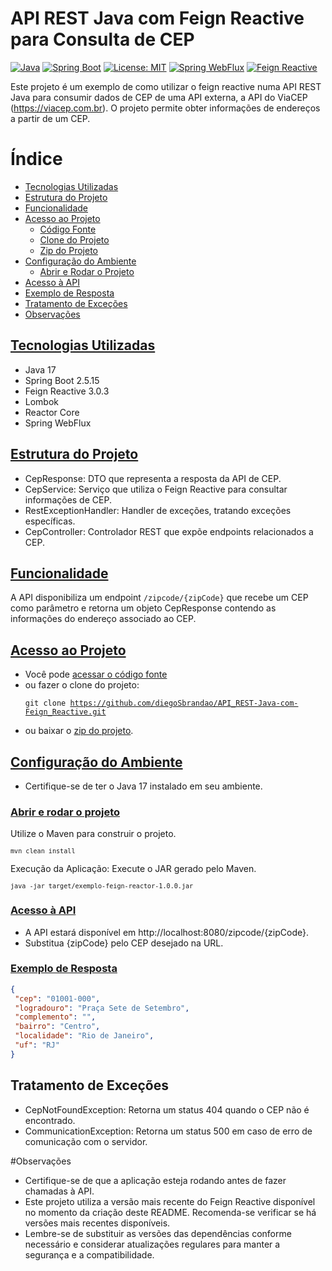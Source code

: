 # API REST Java com Feign Reactive para Consulta de CEP
[![Java](https://img.shields.io/badge/Java-17-green.svg)](https://docs.oracle.com/javase/17/)
[![Spring Boot](https://img.shields.io/badge/Spring%20Boot-2.5.15-brightgreen.svg)](https://spring.io/projects/spring-boot)
[![License: MIT](https://img.shields.io/badge/License-MIT-yellow.svg)](https://opensource.org/licenses/MIT)
[![Spring WebFlux](https://img.shields.io/badge/Spring%20WebFlux-3.2.0-brightgreen.svg)](https://docs.spring.io/spring-framework/docs/current/reference/html/web-reactive.html)
[![Feign Reactive](https://img.shields.io/badge/Feign%20Reactive-3.0.3-blue.svg)](https://github.com/OpenFeign/feign)


Este projeto é um exemplo de como utilizar o feign reactive numa API REST Java para consumir dados de CEP de uma API externa, a API do ViaCEP (https://viacep.com.br). O projeto permite obter informações de endereços a partir de um CEP.

# Índice

- [Tecnologias Utilizadas](#tecnologias-utilizadas)
- [Estrutura do Projeto](#estrutura-do-projeto)
- [Funcionalidade](#funcionalidade)
- [Acesso ao Projeto](#acesso-ao-projeto)
  - [Código Fonte](#acesso-ao-projeto)
  - [Clone do Projeto](#acesso-ao-projeto)
  - [Zip do Projeto](#acesso-ao-projeto)
- [Configuração do Ambiente](#configuração-do-ambiente)
  - [Abrir e Rodar o Projeto](#configuração-do-ambiente)
- [Acesso à API](#acesso-à-api)
- [Exemplo de Resposta](#exemplo-de-resposta)
- [Tratamento de Exceções](#tratamento-de-exceções)
- [Observações](#observações)


## [Tecnologias Utilizadas](#tecnologias-utilizadas)

- Java 17
- Spring Boot 2.5.15
- Feign Reactive 3.0.3
- Lombok
- Reactor Core
- Spring WebFlux

## [Estrutura do Projeto](#estrutura-do-projeto)

- CepResponse: DTO que representa a resposta da API de CEP.
- CepService: Serviço que utiliza o Feign Reactive para consultar informações de CEP.
- RestExceptionHandler: Handler de exceções, tratando exceções específicas.
- CepController: Controlador REST que expõe endpoints relacionados a CEP.

## [Funcionalidade](#funcionalidade)

A API disponibiliza um endpoint `/zipcode/{zipCode}` que recebe um CEP como parâmetro e retorna um objeto CepResponse contendo as informações do endereço associado ao CEP.

## [Acesso ao Projeto](#acesso-ao-projeto)

- Você pode [acessar o código fonte](https://github.com/diegoSbrandao/API_REST-Java-com-Feign_Reactive/tree/main/src/main/java/br/com/diego)
- ou fazer o clone do projeto: <pre><code>git clone https://github.com/diegoSbrandao/API_REST-Java-com-Feign_Reactive.git</code></pre>
- ou baixar o [zip do projeto](https://github.com/diegoSbrandao/API_REST-Java-com-Feign_Reactive/archive/refs/heads/main.zip).

## [Configuração do Ambiente](#configuração-do-ambiente)

* Certifique-se de ter o Java 17 instalado em seu ambiente.

### [Abrir e rodar o projeto](#configuração-do-ambiente)

Utilize o Maven para construir o projeto. <pre><code>`mvn clean install`</code></pre>

Execução da Aplicação: Execute o JAR gerado pelo Maven. <pre><code>`java -jar target/exemplo-feign-reactor-1.0.0.jar`</code></pre>

### [Acesso à API](#acesso-à-api)

- A API estará disponível em http://localhost:8080/zipcode/{zipCode}.
- Substitua {zipCode} pelo CEP desejado na URL.

### [Exemplo de Resposta](#exemplo-de-resposta)

```json
{
 "cep": "01001-000",
 "logradouro": "Praça Sete de Setembro",
 "complemento": "",
 "bairro": "Centro",
 "localidade": "Rio de Janeiro",
 "uf": "RJ"
}
```


## Tratamento de Exceções
- CepNotFoundException: Retorna um status 404 quando o CEP não é encontrado.
- CommunicationException: Retorna um status 500 em caso de erro de comunicação com o servidor.

#Observações
- Certifique-se de que a aplicação esteja rodando antes de fazer chamadas à API.
- Este projeto utiliza a versão mais recente do Feign Reactive disponível no momento da criação deste README. Recomenda-se verificar se há versões mais recentes disponíveis.
- Lembre-se de substituir as versões das dependências conforme necessário e considerar atualizações regulares para manter a segurança e a compatibilidade.

